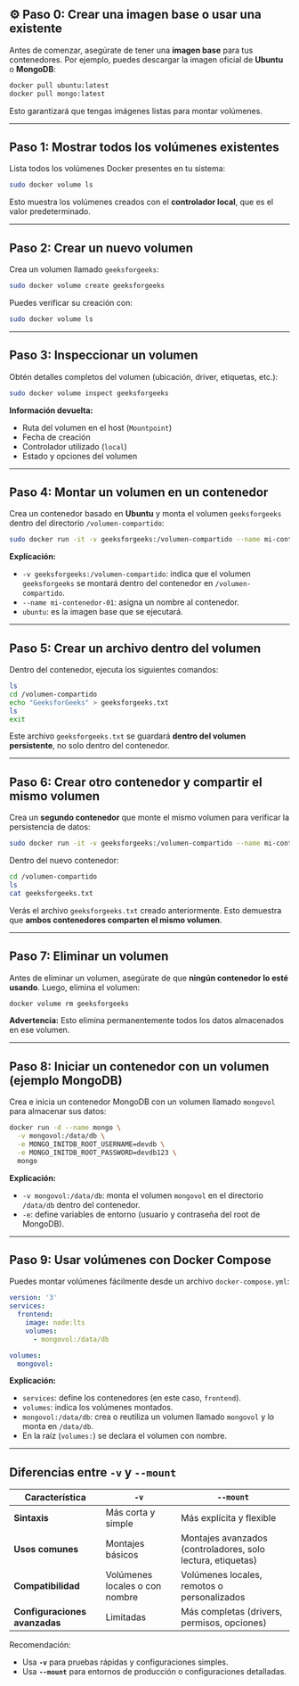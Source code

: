 ## ⚙️ Paso 0: Crear una imagen base o usar una existente

Antes de comenzar, asegúrate de tener una **imagen base** para tus contenedores.
Por ejemplo, puedes descargar la imagen oficial de **Ubuntu** o **MongoDB**:

```bash
docker pull ubuntu:latest
docker pull mongo:latest
```

Esto garantizará que tengas imágenes listas para montar volúmenes.

---

## Paso 1: Mostrar todos los volúmenes existentes

Lista todos los volúmenes Docker presentes en tu sistema:

```bash
sudo docker volume ls
```

Esto muestra los volúmenes creados con el **controlador local**, que es el valor predeterminado.

---

## Paso 2: Crear un nuevo volumen

Crea un volumen llamado `geeksforgeeks`:

```bash
sudo docker volume create geeksforgeeks
```

Puedes verificar su creación con:

```bash
sudo docker volume ls
```

---

## Paso 3: Inspeccionar un volumen

Obtén detalles completos del volumen (ubicación, driver, etiquetas, etc.):

```bash
sudo docker volume inspect geeksforgeeks
```

**Información devuelta:**

* Ruta del volumen en el host (`Mountpoint`)
* Fecha de creación
* Controlador utilizado (`local`)
* Estado y opciones del volumen

---

## Paso 4: Montar un volumen en un contenedor

Crea un contenedor basado en **Ubuntu** y monta el volumen `geeksforgeeks` dentro del directorio `/volumen-compartido`:

```bash
sudo docker run -it -v geeksforgeeks:/volumen-compartido --name mi-contenedor-01 ubuntu
```

**Explicación:**

* `-v geeksforgeeks:/volumen-compartido`: indica que el volumen `geeksforgeeks` se montará dentro del contenedor en `/volumen-compartido`.
* `--name mi-contenedor-01`: asigna un nombre al contenedor.
* `ubuntu`: es la imagen base que se ejecutará.

---

## Paso 5: Crear un archivo dentro del volumen

Dentro del contenedor, ejecuta los siguientes comandos:

```bash
ls
cd /volumen-compartido
echo "GeeksforGeeks" > geeksforgeeks.txt
ls
exit
```

Este archivo `geeksforgeeks.txt` se guardará **dentro del volumen persistente**, no solo dentro del contenedor.

---

## Paso 6: Crear otro contenedor y compartir el mismo volumen

Crea un **segundo contenedor** que monte el mismo volumen para verificar la persistencia de datos:

```bash
sudo docker run -it -v geeksforgeeks:/volumen-compartido --name mi-contenedor-02 ubuntu
```

Dentro del nuevo contenedor:

```bash
cd /volumen-compartido
ls
cat geeksforgeeks.txt
```

Verás el archivo `geeksforgeeks.txt` creado anteriormente.
Esto demuestra que **ambos contenedores comparten el mismo volumen**.

---

## Paso 7: Eliminar un volumen

Antes de eliminar un volumen, asegúrate de que **ningún contenedor lo esté usando**.
Luego, elimina el volumen:

```bash
docker volume rm geeksforgeeks
```

**Advertencia:** Esto elimina permanentemente todos los datos almacenados en ese volumen.

---

## Paso 8: Iniciar un contenedor con un volumen (ejemplo MongoDB)

Crea e inicia un contenedor MongoDB con un volumen llamado `mongovol` para almacenar sus datos:

```bash
docker run -d --name mongo \
  -v mongovol:/data/db \
  -e MONGO_INITDB_ROOT_USERNAME=devdb \
  -e MONGO_INITDB_ROOT_PASSWORD=devdb123 \
  mongo
```

**Explicación:**

* `-v mongovol:/data/db`: monta el volumen `mongovol` en el directorio `/data/db` dentro del contenedor.
* `-e`: define variables de entorno (usuario y contraseña del root de MongoDB).

---

## Paso 9: Usar volúmenes con Docker Compose

Puedes montar volúmenes fácilmente desde un archivo `docker-compose.yml`:

```yaml
version: '3'
services:
  frontend:
    image: node:lts
    volumes:
      - mongovol:/data/db

volumes:
  mongovol:
```

**Explicación:**

* `services`: define los contenedores (en este caso, `frontend`).
* `volumes`: indica los volúmenes montados.
* `mongovol:/data/db`: crea o reutiliza un volumen llamado `mongovol` y lo monta en `/data/db`.
* En la raíz (`volumes:`) se declara el volumen con nombre.

---

## Diferencias entre `-v` y `--mount`

| Característica                | `-v`                           | `--mount`                                                   |
| ----------------------------- | ------------------------------ | ----------------------------------------------------------- |
| **Sintaxis**                  | Más corta y simple             | Más explícita y flexible                                    |
| **Usos comunes**              | Montajes básicos               | Montajes avanzados (controladores, solo lectura, etiquetas) |
| **Compatibilidad**            | Volúmenes locales o con nombre | Volúmenes locales, remotos o personalizados                 |
| **Configuraciones avanzadas** | Limitadas                      | Más completas (drivers, permisos, opciones)                 |

Recomendación:

* Usa **`-v`** para pruebas rápidas y configuraciones simples.
* Usa **`--mount`** para entornos de producción o configuraciones detalladas.



